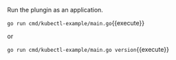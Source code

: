 Run the plungin as an application.


`go run cmd/kubectl-example/main.go`{{execute}}

or

`go run cmd/kubectl-example/main.go version`{{execute}}
